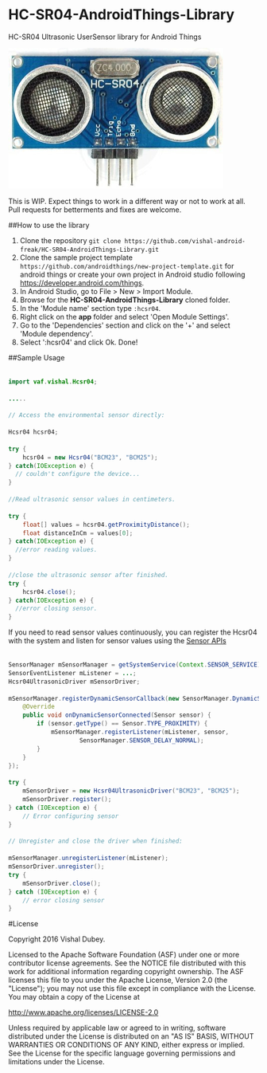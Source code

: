 # HC-SR04-AndroidThings-Library
HC-SR04 Ultrasonic UserSensor library for Android Things

![](HC-SR04-Ultrasonic-Sensor.jpg?raw=true "Sensor")

This is WIP. Expect things to work in a different way or not to work at all. Pull requests for betterments and fixes are welcome.

##How to use the library

1. Clone the repository `git clone https://github.com/vishal-android-freak/HC-SR04-AndroidThings-Library.git`
2. Clone the sample project template `https://github.com/androidthings/new-project-template.git` for android things or create your own project in Android studio following https://developer.android.com/things.
3. In Android Studio, go to File > New > Import Module.
4. Browse for the **HC-SR04-AndroidThings-Library** cloned folder.
5. In the 'Module name' section type `:hcsr04`.
6. Right click on the **app** folder and select 'Open Module Settings'.
7. Go to the 'Dependencies' section and click on the '+' and select 'Module dependency'.
8. Select ':hcsr04' and click Ok. Done!

##Sample Usage

```java

import vaf.vishal.Hcsr04;

.....

// Access the environmental sensor directly:

Hcsr04 hcsr04;

try {
    hcsr04 = new Hcsr04("BCM23", "BCM25");
} catch(IOException e) {
  // couldn't configure the device...
}

//Read ultrasonic sensor values in centimeters.

try {
    float[] values = hcsr04.getProximityDistance();
    float distanceInCm = values[0];
} catch(IOException e) {
  //error reading values.
}

//close the ultrasonic sensor after finished.
try {
    hcsr04.close();
} catch(IOException e) {
  //error closing sensor.
}

```

If you need to read sensor values continuously, you can register the Hcsr04 with the system and listen for sensor values using the [Sensor APIs](https://developer.android.com/guide/topics/sensors/sensors_overview.html)

```java

SensorManager mSensorManager = getSystemService(Context.SENSOR_SERVICE);
SensorEventListener mListener = ...;
Hcsr04UltrasonicDriver mSensorDriver;

mSensorManager.registerDynamicSensorCallback(new SensorManager.DynamicSensorCallback() {
    @Override
    public void onDynamicSensorConnected(Sensor sensor) {
        if (sensor.getType() == Sensor.TYPE_PROXIMITY) {
            mSensorManager.registerListener(mListener, sensor,
                    SensorManager.SENSOR_DELAY_NORMAL);
        }
    }
});

try {
    mSensorDriver = new Hcsr04UltrasonicDriver("BCM23", "BCM25");
    mSensorDriver.register();
} catch (IOException e) {
    // Error configuring sensor
}

// Unregister and close the driver when finished:

mSensorManager.unregisterListener(mListener);
mSensorDriver.unregister();
try {
    mSensorDriver.close();
} catch (IOException e) {
    // error closing sensor
}

```

#License

Copyright 2016 Vishal Dubey.

Licensed to the Apache Software Foundation (ASF) under one or more contributor license agreements. See the NOTICE file distributed with this work for additional information regarding copyright ownership. The ASF licenses this file to you under the Apache License, Version 2.0 (the "License"); you may not use this file except in compliance with the License. You may obtain a copy of the License at

http://www.apache.org/licenses/LICENSE-2.0

Unless required by applicable law or agreed to in writing, software distributed under the License is distributed on an "AS IS" BASIS, WITHOUT WARRANTIES OR CONDITIONS OF ANY KIND, either express or implied. See the License for the specific language governing permissions and limitations under the License.
